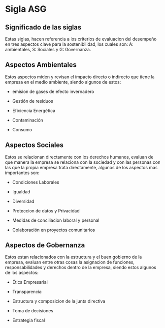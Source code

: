 # Sigla ASG
## Significado de las siglas 
Estas siglas, hacen referencia a los criterios de evaluacion del desempeño en tres aspectos clave para la sostenibilidad, los cuales son: A: ambientales, S: Sociales y G: Governanza.
## Aspectos Ambientales
Estos aspectos miden  y revisan el impacto directo o indirecto que tiene la empresa en el medio ambiente, siendo algunos de estos: 

- emision de gases de efecto invernadero

- Gestión de residuos

- Eficiencia Energética

- Contaminación

- Consumo

## Aspectos Sociales
Estos se relacionan directamente con los derechos humanos, evaluan de que manera la empresa se relaciona con la sociedad y con las personas con las que la propia empresa trata directamente, algunos de los aspectos mas importantes son:

- Condiciones Laborales

- Igualdad

- Diversidad

- Proteccion de datos y Privacidad

- Medidas de conciliacion laboral y personal

- Colaboración en proyectos comunitarios

## Aspectos de Gobernanza
Estos estan relacionados con la estructura y el buen gobierno de la empresa, evaluan entre otras cosas la asignacion de funciones, responsabilidades y derechos dentro de la empresa, siendo estos algunos de los aspectos:

- Ética Empresarial

- Transparencia

- Estructura y composicion de la junta directiva

- Toma de decisiones

- Estrategia fiscal

  
